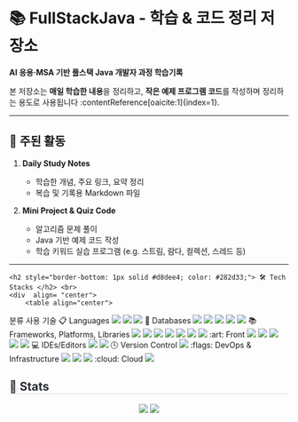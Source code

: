 # 📚 FullStackJava - 학습 & 코드 정리 저장소

**AI 응용·MSA 기반 풀스택 Java 개발자 과정 학습기록**

본 저장소는 **매일 학습한 내용**을 정리하고, **작은 예제 프로그램 코드**를 작성하며 정리하는 용도로 사용됩니다 :contentReference[oaicite:1]{index=1}.

---

## 📖 주된 활동

1. **Daily Study Notes**  
   - 학습한 개념, 주요 링크, 요약 정리
   - 복습 및 기록용 Markdown 파일

2. **Mini Project & Quiz Code**  
   - 알고리즘 문제 풀이
   - Java 기반 예제 코드 작성
   - 학습 키워드 실습 프로그램 (e.g. 스트림, 람다, 컬렉션, 스레드 등)

---
    <h2 style="border-bottom: 1px solid #d8dee4; color: #282d33;"> 🛠️ Tech Stacks </h2> <br> 
    <div  align= "center"> 
        <table align="center">
  <tr>
    <th>분류</th>
    <th style="min-width:550px">사용 기술</th>
  </tr>
  <tr>
    <td>📋 Languages</td>
    <td>
      <img src="https://img.shields.io/badge/java-%23ED8B00.svg?style=for-the-badge&logo=&logoColor=white"/>
      <img src="https://img.shields.io/badge/javascript-%23323330.svg?style=for-the-badge&logo=javascript&logoColor=%23F7DF1E"/>
      <img src="https://img.shields.io/badge/node.js-5FA04E?style=for-the-badge&logo=Node.js&logoColor=white">
    </td>
  </tr>
  <tr>
    <td>💾 Databases</td>
    <td>
      <img src="https://img.shields.io/badge/mysql-4479A1.svg?style=for-the-badge&logo=mysql&logoColor=white"/>
      <img src="https://img.shields.io/badge/mongoDB-47A248?style=for-the-badge&logo=mongodb&logoColor=white"/>
      <img src="https://img.shields.io/badge/h2%20database-09476B?style=for-the-badge&logo=h2database&logoColor=white"/>
      <img src="https://img.shields.io/badge/redis-FF4438?style=for-the-badge&logo=redis&logoColor=white"/>
      <img src="https://img.shields.io/badge/oracle-DD0700?style=for-the-badge&logo=&logoColor=white"/>
    </td>
  </tr>
  <tr>
    <td>📚 Frameworks, Platforms, Libraries</td>
    <td>
      <img src="https://img.shields.io/badge/bootstrap-%238511FA.svg?style=for-the-badge&logo=bootstrap&logoColor=white"/>
      <img src="https://img.shields.io/badge/jquery-%230769AD.svg?style=for-the-badge&logo=jquery&logoColor=white"/>
      <img src="https://img.shields.io/badge/spring-%236DB33F.svg?style=for-the-badge&logo=spring&logoColor=white"/>
      <img src="https://img.shields.io/badge/spring%20boot-6DB33F?style=for-the-badge&logo=springboot&logoColor=white"/>
      <img src="https://img.shields.io/badge/jpa-6DB33F?style=for-the-badge&logo=&logoColor=white"/>
      <img src="https://img.shields.io/badge/thymeleaf-005F0F?style=for-the-badge&logo=thymeleaf&logoColor=white"/>
      <img src="https://img.shields.io/badge/Apache%20maven-C71A36?style=for-the-badge&logo=apachemaven&logoColor=white"/>
    </td>
  </tr>
  <tr>
    <td>:art: Front</td>
    <td>
      <img src="https://img.shields.io/badge/jQuery-0769AD?style=for-the-badge&logo=jquery&logoColor=white"/>
      <img src="https://img.shields.io/badge/ejs-B4CA65?style=for-the-badge&logo=ejs&logoColor=white"/>
      <img src="https://img.shields.io/badge/react-61DAFB?style=for-the-badge&logo=react&logoColor=white"/>
      <img src="https://img.shields.io/badge/html5-E34F26?style=for-the-badge&logo=html5&logoColor=white"/>
      <img src="https://img.shields.io/badge/css-663399?style=for-the-badge&logo=css&logoColor=white"/>
    </td>
  </tr>
  <tr>
    <td>💻 IDEs/Editors</td>
    <td>
      <img src="https://img.shields.io/badge/Visual%20Studio%20Code-0078d7.svg?style=for-the-badge&logo=visual-studio-code&logoColor=white"/>
      <img src="https://img.shields.io/badge/Eclipse-FE7A16.svg?style=for-the-badge&logo=Eclipse&logoColor=white"/>
    </td>
  </tr>
  <tr>
    <td>🕓 Version Control</td>
    <td>
      <img src="https://img.shields.io/badge/github-%23121011.svg?style=for-the-badge&logo=github&logoColor=white"/>
    </td>
  </tr>
  <tr>
    <td>:flags: DevOps & Infrastructure</td>
    <td>
      <img src="https://img.shields.io/badge/docker-2496ED?style=for-the-badge&logo=docker&logoColor=white"/>
      <img src="https://img.shields.io/badge/podman-892CA0?style=for-the-badge&logo=podman&logoColor=white"/>
      <img src="https://img.shields.io/badge/linux-FCC624?style=for-the-badge&logo=linux&logoColor=white"/>
    </td>
  </tr>
  <tr>
    <td>:cloud: Cloud</td>
    <td>
      <img src="https://img.shields.io/badge/microsoft%20azure-3067F0?style=for-the-badge&logo=&logoColor=white"/>
    </td>
  </tr>
</table>
          </div>
    </div>
    <div style="text-align: left;"> 
    <h2 style="border-bottom: 1px solid #d8dee4; color: #282d33;"> 🏅 Stats </h2> <div align= "center"> <img src="https://github-readme-stats.vercel.app/api?username=Orena&bg_color=180,00000000,00000000&title_color=000000&text_color=000000"
         /> <img src="https://github-readme-stats.vercel.app/api/top-langs/?username=Orena&layout=compact&bg_color=180,00000000,00000000&title_color=000000&text_color=000000"
           /> </div> 
    </div>
    
